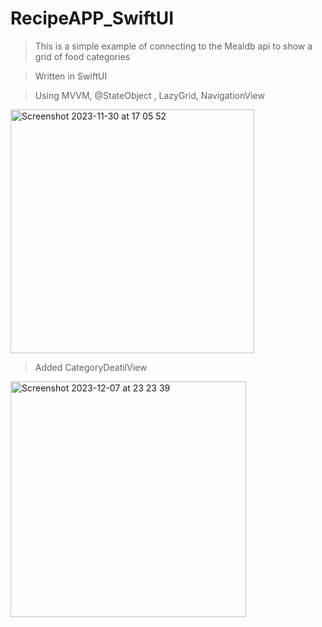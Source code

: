 # RecipeAPP_SwiftUI

>  This is a simple example of connecting to the Mealdb api to show a grid of food categories

>  Written in SwiftUI

>  Using MVVM, @StateObject , LazyGrid, NavigationView

<img width="390" alt="Screenshot 2023-11-30 at 17 05 52" src="https://github.com/mahesh46/RecipeAPP_SwiftUI/assets/3464277/cee0f8d8-4531-414b-a4fd-91b9c0db26fa">

>

>  Added CategoryDeatilView
> 

<img width="377" alt="Screenshot 2023-12-07 at 23 23 39" src="https://github.com/mahesh46/RecipeAPP_SwiftUI/assets/3464277/d1bf817f-f744-4cf2-b51b-d46cc8eceb3b">
